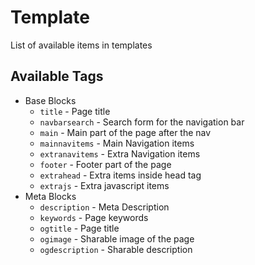 # Template

List of available items in templates

Available Tags
--------------

- Base Blocks
    - `title` - Page title
    - `navbarsearch` - Search form for the navigation bar
    - `main` - Main part of the page after the nav
    - `mainnavitems` - Main Navigation items
    - `extranavitems` - Extra Navigation items
    - `footer` - Footer part of the page
    - `extrahead` - Extra items inside head tag
    - `extrajs` - Extra javascript items
- Meta Blocks
    - `description` - Meta Description
    - `keywords` - Page keywords
    - `ogtitle` - Page title
    - `ogimage` - Sharable image of the page
    - `ogdescription` - Sharable description
